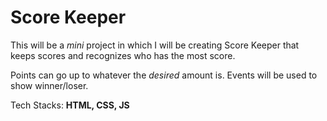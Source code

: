 # Score Keeper

This will be a _mini_ project in which I will be creating Score Keeper that keeps scores and recognizes who has the most score.

Points can go up to whatever the _desired_ amount is. Events will be used to show winner/loser.

Tech Stacks: **HTML, CSS, JS**
